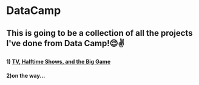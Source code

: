 # DataCamp
## This is going to be a collection of all the projects I've done from Data Camp!😌✌️
#### 1) [TV, Halftime Shows, and the Big Game](https://github.com/mukeshgates/DataCamp/tree/master/TV%2C%20Halftime%20Shows%2C%20and%20the%20Big%20Game)
#### 2)on the way...


